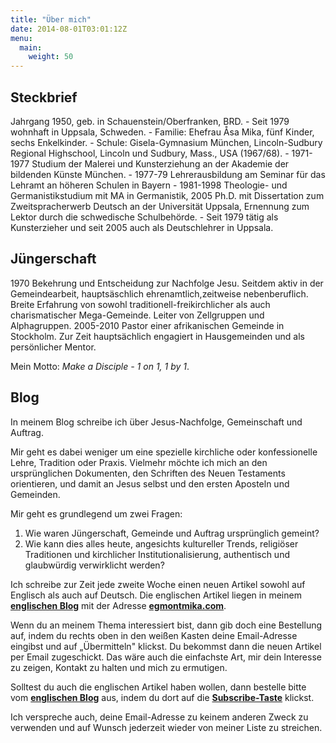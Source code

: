 ```yaml
---
title: "Über mich"
date: 2014-08-01T03:01:12Z
menu:
  main:
    weight: 50
---
```



## Steckbrief  
Jahrgang 1950, geb. in Schauenstein/Oberfranken, BRD. - Seit 1979 wohnhaft in Uppsala, Schweden. - Familie: Ehefrau Åsa Mika, fünf Kinder, sechs Enkelkinder. - Schule: Gisela-Gymnasium München, Lincoln-Sudbury Regional Highschool, Lincoln und Sudbury, Mass., USA (1967/68). - 1971-1977 Studium der Malerei und Kunsterziehung an der Akademie der bildenden Künste München. - 1977-79 Lehrerausbildung am Seminar für das Lehramt an höheren Schulen in Bayern - 1981-1998 Theologie- und Germanistikstudium mit MA in Germanistik, 2005 Ph.D. mit Dissertation zum Zweitspracherwerb Deutsch an der Universität Uppsala, Ernennung zum Lektor durch die schwedische Schulbehörde. - Seit 1979 tätig als Kunsterzieher und seit 2005 auch als Deutschlehrer in Uppsala.

## Jüngerschaft
1970 Bekehrung und Entscheidung zur Nachfolge Jesu. Seitdem aktiv in der Gemeindearbeit, hauptsäschlich ehrenamtlich,zeitweise nebenberuflich. Breite Erfahrung von sowohl traditionell-freikirchlicher als auch charismatischer Mega-Gemeinde. Leiter von Zellgruppen und Alphagruppen. 2005-2010 Pastor einer afrikanischen Gemeinde in Stockholm. Zur Zeit hauptsächlich engagiert in Hausgemeinden und als persönlicher Mentor. 

Mein Motto: *Make a Disciple - 1 on 1, 1 by 1*.


## Blog

In meinem Blog schreibe ich über Jesus-Nachfolge, Gemeinschaft und Auftrag.

Mir geht es dabei weniger um eine spezielle kirchliche oder konfessionelle Lehre, Tradition oder Praxis. Vielmehr möchte ich mich an den ursprünglichen Dokumenten, den Schriften des Neuen Testaments orientieren, und damit an Jesus selbst und den ersten Aposteln und Gemeinden.

Mir geht es grundlegend um zwei Fragen:

1. Wie waren Jüngerschaft, Gemeinde und Auftrag ursprünglich gemeint?
1. Wie kann dies alles heute, angesichts kultureller Trends, religiöser Traditionen und kirchlicher Institutionalisierung, authentisch und glaubwürdig verwirklicht werden?

Ich schreibe zur Zeit jede zweite Woche einen neuen Artikel sowohl auf Englisch als auch auf Deutsch. Die englischen Artikel liegen in meinem __[englischen Blog](http://egmontmika.com)__ mit der Adresse __[egmontmika.com](http://egmontmika.com)__.

Wenn du an meinem Thema interessiert bist, dann gib doch eine Bestellung auf, indem du rechts oben in den weißen Kasten deine Email-Adresse eingibst und auf „Übermitteln" klickst. Du bekommst dann die neuen Artikel per Email zugeschickt. Das wäre auch die einfachste Art, mir dein Interesse zu zeigen, Kontakt zu halten und mich zu ermutigen. 

Solltest du auch die englischen Artikel haben wollen, dann bestelle bitte vom __[englischen Blog](http://egmontmika.com/blog)__ aus, indem du dort auf die __[Subscribe-Taste](http://egmontmika.com/blog)__ klickst. 

Ich verspreche auch, deine Email-Adresse zu keinem anderen Zweck zu verwenden und auf Wunsch jederzeit wieder von meiner Liste zu streichen.
